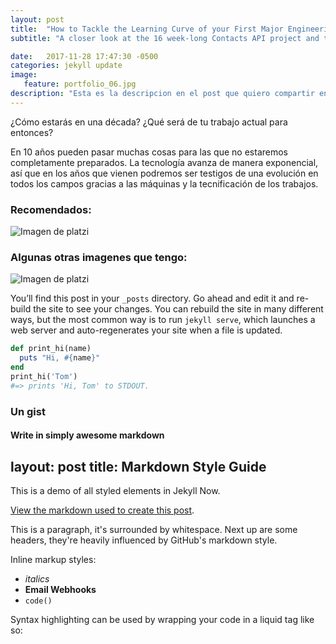 ```yaml
---
layout: post
title:  "How to Tackle the Learning Curve of your First Major Engineering Project"
subtitle: "A closer look at the 16 week-long Contacts API project and the learnings that came from engineering fullstack systems at scale"

date:   2017-11-28 17:47:30 -0500
categories: jekyll update
image:
   feature: portfolio_06.jpg
description: "Esta es la descripcion en el post que quiero compartir en twitter. Ademas estoy intentando muchas cosas antes de que esto quede mal. So vamonos"
---
```




¿Cómo estarás en una década? ¿Qué será de tu trabajo actual para entonces?

En 10 años pueden pasar muchas cosas para las que no estaremos completamente preparados. La tecnología avanza de manera exponencial, así que en los años que vienen podremos ser testigos de una evolución en todos los campos gracias a las máquinas y la tecnificación de los trabajos.


### Recomendados:


![Imagen de platzi](https://static.platzi.com/media/user_upload/Platzikids-a4f9690e-e30d-4f03-bdad-f0abef6677b7.jpg "titulo de imagen platzierzca")



### Algunas otras imagenes que tengo:

![Imagen de platzi](https://media.giphy.com/media/WoWm8YzFQJg5i/giphy.gif "titulo de imagen platzierzca")

You’ll find this post in your `_posts` directory. Go ahead and edit it and re-build the site to see your changes. You can rebuild the site in many different ways, but the most common way is to run `jekyll serve`, which launches a web server and auto-regenerates your site when a file is updated.

```ruby
def print_hi(name)
  puts "Hi, #{name}"
end
print_hi('Tom')
#=> prints 'Hi, Tom' to STDOUT.
```
### Un gist
<script src="https://gist.github.com/LeNPaul/e4a87bba80cc97045848bae3b6d89aa2.js"></script>

#### Write in simply awesome markdown

layout: post
title: Markdown Style Guide
---

This is a demo of all styled elements in Jekyll Now. 

[View the markdown used to create this post](https://raw.githubusercontent.com/barryclark/www.jekyllnow.com/gh-pages/_posts/2014-6-19-Markdown-Style-Guide.md).

This is a paragraph, it's surrounded by whitespace. Next up are some headers, they're heavily influenced by GitHub's markdown style.

Inline markup styles: 

- _italics_
- **Email Webhooks**
- `code()` 

Syntax highlighting can be used by wrapping your code in a liquid tag like so:
 
[jekyll-docs]: https://jekyllrb.com/docs/home
[jekyll-gh]:   https://github.com/jekyll/jekyll
[jekyll-talk]: https://talk.jekyllrb.com/
